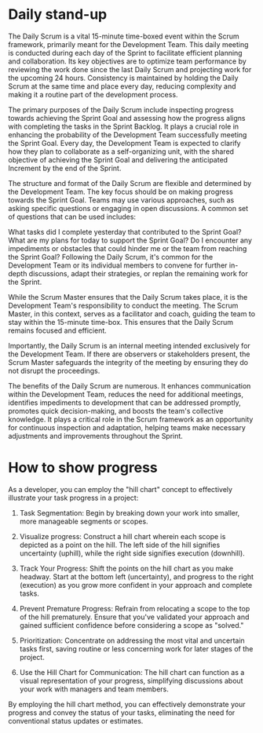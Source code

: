 # Daily stand-up

The Daily Scrum is a vital 15-minute time-boxed event within the Scrum framework, primarily meant for the Development Team. This daily meeting is conducted during each day of the Sprint to facilitate efficient planning and collaboration. Its key objectives are to optimize team performance by reviewing the work done since the last Daily Scrum and projecting work for the upcoming 24 hours. Consistency is maintained by holding the Daily Scrum at the same time and place every day, reducing complexity and making it a routine part of the development process.

The primary purposes of the Daily Scrum include inspecting progress towards achieving the Sprint Goal and assessing how the progress aligns with completing the tasks in the Sprint Backlog. It plays a crucial role in enhancing the probability of the Development Team successfully meeting the Sprint Goal. Every day, the Development Team is expected to clarify how they plan to collaborate as a self-organizing unit, with the shared objective of achieving the Sprint Goal and delivering the anticipated Increment by the end of the Sprint.

The structure and format of the Daily Scrum are flexible and determined by the Development Team. The key focus should be on making progress towards the Sprint Goal. Teams may use various approaches, such as asking specific questions or engaging in open discussions. A common set of questions that can be used includes:

What tasks did I complete yesterday that contributed to the Sprint Goal?
What are my plans for today to support the Sprint Goal?
Do I encounter any impediments or obstacles that could hinder me or the team from reaching the Sprint Goal?
Following the Daily Scrum, it's common for the Development Team or its individual members to convene for further in-depth discussions, adapt their strategies, or replan the remaining work for the Sprint.

While the Scrum Master ensures that the Daily Scrum takes place, it is the Development Team's responsibility to conduct the meeting. The Scrum Master, in this context, serves as a facilitator and coach, guiding the team to stay within the 15-minute time-box. This ensures that the Daily Scrum remains focused and efficient.

Importantly, the Daily Scrum is an internal meeting intended exclusively for the Development Team. If there are observers or stakeholders present, the Scrum Master safeguards the integrity of the meeting by ensuring they do not disrupt the proceedings.

The benefits of the Daily Scrum are numerous. It enhances communication within the Development Team, reduces the need for additional meetings, identifies impediments to development that can be addressed promptly, promotes quick decision-making, and boosts the team's collective knowledge. It plays a critical role in the Scrum framework as an opportunity for continuous inspection and adaptation, helping teams make necessary adjustments and improvements throughout the Sprint.

# How to show progress

As a developer, you can employ the "hill chart" concept to effectively illustrate your task progress in a project:

1. Task Segmentation: Begin by breaking down your work into smaller, more manageable segments or scopes.

2. Visualize progress: Construct a hill chart wherein each scope is depicted as a point on the hill. The left side of the hill signifies uncertainty (uphill), while the right side signifies execution (downhill).

3. Track Your Progress: Shift the points on the hill chart as you make headway. Start at the bottom left (uncertainty), and progress to the right (execution) as you grow more confident in your approach and complete tasks.

4. Prevent Premature Progress: Refrain from relocating a scope to the top of the hill prematurely. Ensure that you've validated your approach and gained sufficient confidence before considering a scope as "solved."

5. Prioritization: Concentrate on addressing the most vital and uncertain tasks first, saving routine or less concerning work for later stages of the project.

6. Use the Hill Chart for Communication: The hill chart can function as a visual representation of your progress, simplifying discussions about your work with managers and team members.

By employing the hill chart method, you can effectively demonstrate your progress and convey the status of your tasks, eliminating the need for conventional status updates or estimates.